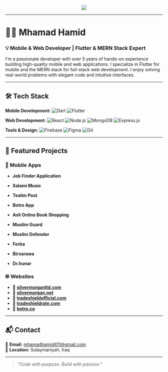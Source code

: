 <!-- Typing SVG animation -->
<p align="center">
  <img src="https://readme-typing-svg.demolab.com/?lines=Hi,+I'm+Mhamad+Hamid;Mobile+%26+Web+Developer;Flutter+%26+MERN+Stack+Expert;&center=true&size=22">
</p>

---

# 👨‍💻 Mhamad Hamid

### 💡 Mobile & Web Developer | Flutter & MERN Stack Expert

I'm a passionate developer with over 5 years of hands-on experience building high-quality mobile and web applications. I specialize in Flutter for mobile and the MERN stack for full-stack web development. I enjoy solving real-world problems with elegant code and intuitive interfaces.

---

## 🛠️ Tech Stack

**Mobile Development:**
![Dart](https://img.shields.io/badge/Dart-0175C2?style=flat&logo=dart&logoColor=white)
![Flutter](https://img.shields.io/badge/Flutter-02569B?style=flat&logo=flutter&logoColor=white)

**Web Development:**
![React](https://img.shields.io/badge/React-61DAFB?style=flat&logo=react&logoColor=black)
![Node.js](https://img.shields.io/badge/Node.js-339933?style=flat&logo=nodedotjs&logoColor=white)
![MongoDB](https://img.shields.io/badge/MongoDB-47A248?style=flat&logo=mongodb&logoColor=white)
![Express.js](https://img.shields.io/badge/Express.js-000000?style=flat&logo=express&logoColor=white)

**Tools & Design:**
![Firebase](https://img.shields.io/badge/Firebase-FFCA28?style=flat&logo=firebase&logoColor=black)
![Figma](https://img.shields.io/badge/Figma-F24E1E?style=flat&logo=figma&logoColor=white)
![Git](https://img.shields.io/badge/Git-F05032?style=flat&logo=git&logoColor=white)

---

## 🚀 Featured Projects

### 📱 Mobile Apps

- **Job Finder Application**
  
- **Salami Music**
 
- **Teslim Post**
  
- **Botro App**

- **Asli Online Book Shopping**

- **Muslim Guard**

- **Muslim Defender** 

- **Ferba** 

- **Birxarawa**  

- **Dr.hunar** 

### 🌐 Websites

- 🔗 [**silvermorganltd.com**](https://www.silvermorganltd.com/)
- 🔗 [**silvermorgan.net**](https://www.silvermorgan.net/)
- 🔗 [**tradeshieldofficial.com**](https://www.tradeshieldofficial.com/en/)
- 🔗 [**tradeshieldrate.com**](https://tradeshieldrate.com/)
- 🔗 [**botro.co**](https://botro.co/)
---

## 📬 Contact

📧 **Email:** mhamadhamid411@gmail.com  
📍 **Location:** Sulaymaniyah, Iraq

----

> *"Code with purpose. Build with passion."*
